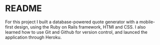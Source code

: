 # README

For this project I built a database-powered quote generator with a mobile-first design, using the Ruby on Rails framework, HTMl and CSS. I also learned how to use Git and Github for version control, and launced the application through Heroku.
